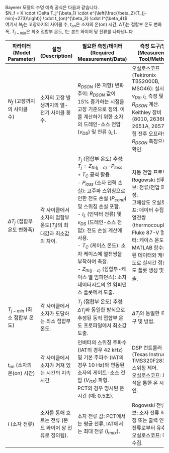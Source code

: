 Bayerer 모델의 수명 예측 공식은 다음과 같습니다.    
$N_f = K \cdot \Delta T_j^{\beta_1} \cdot e^{\left(\frac{\beta_2}{T_{j-min}+273}\right)} \cdot t_{on}^{\beta_3} \cdot I^{\beta_4}$   
여기서 $N_f$는 고장까지의 사이클 수, $t_{on}$은 소자의 온(on) 시간, $\Delta T_j$는 접합부 온도 변화폭, $T_{j-min}$은 최소 접합부 온도, $I$는 본드 와이어 당 전류를 나타냅니다



|파라미터 (Model Parameter)|	설명 (Description)|	필요한 측정/데이터 (Required Measurement/Data)|측정 도구/방법 (Measurement Tool/Method)|
|--------------------------|---------------------|------------------------------------------------|--------------------------------------|
|$N_f$ (고장까지의 사이클 수)|	소자의 고장 발생까지의 열-전기 사이클 횟수.|$R_{DS ON}$ (온 저항) 변화 추이: $R_{DS ON}$ 값이 15% 증가하는 시점을 고장 기준으로 정의. 이를 계산하기 위한 소자의 드레인-소스 전압 ($v_{DS}$) 및 전류 ($i_L$).	|오실로스코프 (Tektronix TBS2000B, MSO46): 실시간 $v_{DS}$, $i_L$ 측정 및 $R_{DS ON}$ 계산. <br/>Keithley 장비 (8010, 2636B, 2651A, 2657A): 시험 전후 오프라인 $R_{DS ON}$ 측정으로 열화 확인.|
|$\Delta T_j$ (접합부 온도 변화폭)|	각 사이클에서 소자의 접합부 온도($T_j$)의 최대값과 최소값의 차이.	|$T_j$ (접합부 온도) 추정: $T_j = Z_{th(j-c)} \cdot P_{loss} + T_C$ 공식 활용. <br/>- $P_{loss}$ (소자 전력 손실): 고주파 스위칭으로 인한 전도 손실 ($P_{cond}$) 및 스위칭 손실 포함. <br/>- $i_L$ (인덕터 전류) 및 $v_{DS}$ (드레인-소스 전압): 전도 손실 계산에 사용. <br/>- $T_C$ (케이스 온도): 소자 케이스에 열전쌍을 부착하여 측정. <br/>- $Z_{th(j-c)}$ (접합부-케이스 열 임피던스): 소자 데이터시트의 열 임피던스 플롯에서 도출.	|차동 전압 프로브, Rogowski 전류 프로브: 전류/전압 파형 측정. <br/>고해상도 오실로스코프: 데이터 수집. <br/>열전쌍(thermocouple) 및 Fluke 87-V 멀티미터: 케이스 온도 측정. <br/>MATLAB 함수: 측정된 데이터와 케이스 온도로 실시간 접합부 온도 플롯 생성 및 $\Delta T_j$ 도출.|
|$T_{j-min}$ (최소 접합부 온도)|	각 사이클에서 소자가 도달하는 최소 접합부 온도.|	$T_j$ (접합부 온도) 추정: $\Delta T_j$와 동일한 방식으로 추정된 동적 접합부 온도 프로파일에서 최소값 도출.	|$\Delta T_j$와 동일한 측정 도구 및 방법.|
|$t_{on}$ (소자의 온(on) 시간)|	각 사이클에서 소자가 켜져 있는 시간의 지속 시간.|	인버터의 스위칭 주파수 (IAT의 경우 42 kHz) 및 기본 주파수 (IAT의 경우 10 Hz)와 연동된 소자의 게이트-소스 전압 ($V_{GS}$) 파형. <br/>PCT의 경우 명시된 온 시간 (예: 0.5초).	|DSP 컨트롤러 (Texas Instruments TMS320F28379D): 스위칭 제어. <br/>오실로스코프: 파형 분석을 통한 온 시간 확인.|
|$I$ (소자 전류)	|소자를 통해 흐르는 전류 (본드 와이어 당 전류로 정의됨).|	소자 전류 값: PCT에서는 평균 전류, IAT에서는 최대 전류 ($I_{max}$).	|Rogowski 전류 프로브: 소자 전류 직접 측정 또는 출력 인덕터 전류로부터 유추. <br/>오실로스코프: 데이터 수집.|
